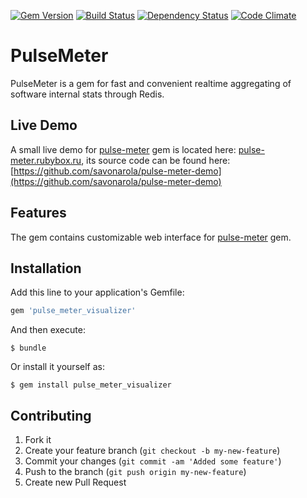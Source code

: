 [![Gem Version](https://badge.fury.io/rb/pulse_meter_visualizer.png)](http://badge.fury.io/rb/pulse_meter_visualizer)
[![Build Status](https://secure.travis-ci.org/savonarola/pulse_meter_visualizer.png)](http://travis-ci.org/savonarola/pulse_meter_visualizer)
[![Dependency Status](https://gemnasium.com/savonarola/pulse_meter_visualizer.png)](https://gemnasium.com/savonarola/pulse_meter_visualizer)
[![Code Climate](https://codeclimate.com/github/savonarola/pulse_meter_visualizer.png)](https://codeclimate.com/github/savonarola/pulse_meter_visualizer)

# PulseMeter

PulseMeter is a gem for fast and convenient realtime aggregating of software internal stats through Redis.

## Live Demo

A small live demo for [pulse-meter](https://github.com/savonarola/pulse-meter) gem is located here: [pulse-meter.rubybox.ru](http://pulse-meter.rubybox.ru), its source code can be found here: [https://github.com/savonarola/pulse-meter-demo](https://github.com/savonarola/pulse-meter-demo)

## Features

The gem contains customizable web interface for [pulse-meter](https://github.com/savonarola/pulse-meter) gem.

## Installation

Add this line to your application's Gemfile:

```ruby
gem 'pulse_meter_visualizer'
```

And then execute:

    $ bundle

Or install it yourself as:

    $ gem install pulse_meter_visualizer

## Contributing

1. Fork it
2. Create your feature branch (`git checkout -b my-new-feature`)
3. Commit your changes (`git commit -am 'Added some feature'`)
4. Push to the branch (`git push origin my-new-feature`)
5. Create new Pull Request
